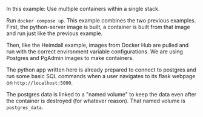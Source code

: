 In this example: Use multiple containers within a single stack.

Run `docker compose up`. This example combines the two previous examples. First, the python-server image is built, a container is built from that image and run just like the previous example.

Then, like the Heimdall example, images from Docker Hub are pulled and run with the correct environment variable configurations. We are using Postgres and PgAdmin images to make containers.

The python app written here is already prepared to connect to postgres and run some basic SQL commands when a user navigates to its flask webpage on `http://localhost:5000`.

The postgres data is linked to a "named volume" to keep the data even after the container is destroyed (for whatever reason). That named volume is `postgres_data`.
